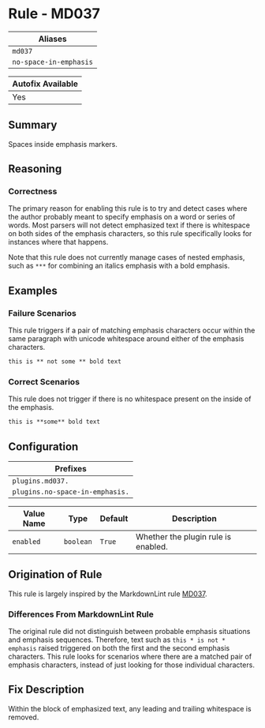 # Rule - MD037

| Aliases |
| --- |
| `md037` |
| `no-space-in-emphasis` |

| Autofix Available |
| --- |
| Yes |

## Summary

Spaces inside emphasis markers.

## Reasoning

### Correctness

The primary reason for enabling this rule is to try and detect cases
where the author probably meant to specify emphasis on a word or
series of words.  Most parsers will not detect emphasized text if
there is whitespace on both sides of the emphasis characters, so
this rule specifically looks for instances where that happens.

Note that this rule does not currently manage cases of nested emphasis,
such as `***` for combining an italics emphasis with a bold emphasis.

## Examples

### Failure Scenarios

This rule triggers if a pair of matching emphasis characters occur
within the same paragraph with unicode whitespace around either of the emphasis
characters.

```Markdown
this is ** not some ** bold text
```

### Correct Scenarios

This rule does not trigger if there is no whitespace present on the
inside of the emphasis.

```Markdown
this is **some** bold text
```

## Configuration

| Prefixes |
| --- |
| `plugins.md037.` |
| `plugins.no-space-in-emphasis.` |

| Value Name | Type | Default | Description |
| -- | -- | -- | -- |
| `enabled` | `boolean` | `True` | Whether the plugin rule is enabled. |

## Origination of Rule

This rule is largely inspired by the MarkdownLint rule
[MD037](https://github.com/DavidAnson/markdownlint/blob/main/doc/Rules.md#md037---spaces-inside-emphasis-markers).

### Differences From MarkdownLint Rule

The original rule did not distinguish between probable emphasis situations
and emphasis sequences.  Therefore, text such as `this * is not * emphasis`
raised triggered on both the first and the second emphasis characters.
This rule looks for scenarios where there are a matched pair of emphasis
characters, instead of just looking for those individual characters.

## Fix Description

Within the block of emphasized text, any leading and trailing whitespace is removed.
